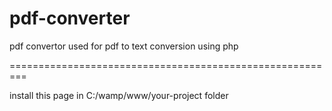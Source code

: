 pdf-converter
=============

pdf convertor used for pdf to text conversion using php

=========================================================

install this page in C:/wamp/www/your-project folder
